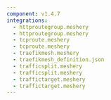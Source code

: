 ```yaml
---
component: v1.4.7
integrations:
  - httproutegroup.meshery
  - httproutegroup.meshery
  - tcproute.meshery
  - tcproute.meshery
  - traefikmesh.meshery
  - traefikmesh_definition.json
  - trafficsplit.meshery
  - trafficsplit.meshery
  - traffictarget.meshery
  - traffictarget.meshery
---
```


